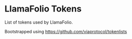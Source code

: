 # LlamaFolio Tokens

List of tokens used by LlamaFolio.

Bootstrapped using https://github.com/viaprotocol/tokenlists